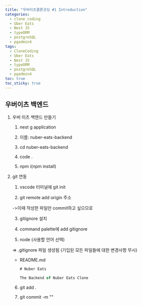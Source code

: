 ```yaml
---
title: "우버이츠클론코딩 #1 Introduction"
categories:
  - clone coding
  - Uber Eats
  - Nest JS
  - typeORM
  - postgreSQL
  - pgadmin4
tags:
  - CloneCoding
  - Uber Eats
  - Nest JS
  - typeORM
  - postgreSQL
  - pgadmin4
toc: true
toc_sticky: true
---
```

## 우버이츠 백엔드
1. 우버 이츠 백엔드 만들기

   1) nest g application

   2) 이름: nuber-eats-backend

   3) cd nuber-eats-backend

   4) code .

   5) npm i(npm install)

2. git 연동

   1) vscode 터미널에 git init

   2) git remote add origin 주소

   ->이때 작성한 파일만 commit하고 싶으므로

   3) gitignore 설치

   4) command palette에 add gitignore

   5) node (사용할 언어 선택)

   => .gitignore 파일 생성됨 (기입된 모든 파일들에 대한 변경사항 무시)

   * README.md

     ```typescript
     # Nuber Eats
     
     The Backend of Nuber Eats Clone
     
     ```

   6) git add .

   7) git commit -m ""

   
